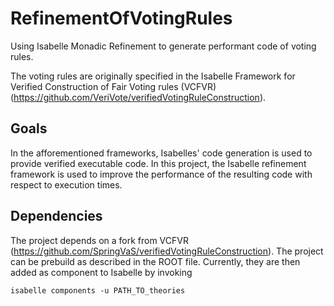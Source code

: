 # RefinementOfVotingRules

Using Isabelle Monadic Refinement to generate performant code of voting rules.

The voting rules are originally specified in the Isabelle Framework for Verified Construction of Fair Voting rules (VCFVR) (https://github.com/VeriVote/verifiedVotingRuleConstruction).

## Goals

In the afforementioned frameworks, Isabelles' code generation is used to provide verified executable code.
In this project, the Isabelle refinement framework is used to improve the performance of the resulting code with respect to execution times. 

## Dependencies

The project depends on a fork from VCFVR (https://github.com/SpringVaS/verifiedVotingRuleConstruction). The project can be prebuild as described in the ROOT file. Currently, they are then added as component to Isabelle by invoking

`isabelle components -u PATH_TO_theories`
